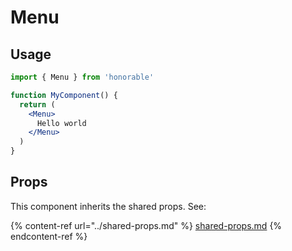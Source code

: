 # Menu

## Usage

```jsx
import { Menu } from 'honorable'

function MyComponent() {
  return (
    <Menu>
      Hello world
    </Menu>
  )
}
```

## Props

This component inherits the shared props. See:

{% content-ref url="../shared-props.md" %}
[shared-props.md](../shared-props.md)
{% endcontent-ref %}

